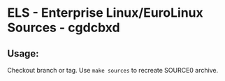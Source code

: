 # ELS - Enterprise Linux/EuroLinux Sources - cgdcbxd
 
## Usage:
  Checkout branch or tag. Use `make sources` to recreate  SOURCE0 archive.
